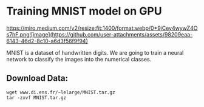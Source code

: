 
# Training MNIST model on GPU

https://miro.medium.com/v2/resize:fit:1400/format:webp/0*9jCey4wywZ4Os7hF.png![image](https://github.com/user-attachments/assets/98209eaa-6143-46d2-8c10-a6d3f56f9f94)


MNIST is a dataset of handwritten digits. We are going to train a neural network to classify the images into the numerical classes.

## Download Data:
```
wget www.di.ens.fr/~lelarge/MNIST.tar.gz
tar -zxvf MNIST.tar.gz
```


